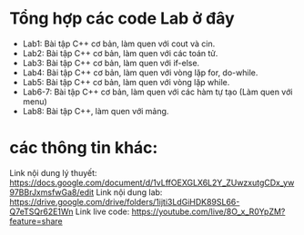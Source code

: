 # Tổng hợp các code Lab ở đây
  + Lab1: Bài tập C++ cơ bản, làm quen với cout và cin.
  + Lab2: Bài tập C++ cơ bản, làm quen với các toán tử.
  + Lab3: Bài tập C++ cơ bản, làm quen với if-else.
  + Lab4: Bài tập C++ cơ bản, làm quen với vòng lặp for, do-while.
  + Lab5: Bài tập C++ cơ bản, làm quen với vòng lặp while.
  + Lab6-7: Bài tập C++ cơ bản, làm quen với các hàm tự tạo (Làm quen với menu)
  + Lab8: Bài tập C++, làm quen với mảng.

# các thông tin khác:
Link nội dung lý thuyết: https://docs.google.com/document/d/1vLffOEXGLX6L2Y_ZUwzxutgCDx_yw97BBrJxmsfwGa8/edit
Link nội dung lab:
https://drive.google.com/drive/folders/1ijti3LdGiHDK89SL66-Q7eTSQr62E1Wn
Link live code: https://youtube.com/live/8O_x_R0YpZM?feature=share
